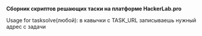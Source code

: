 **Сборник скриптов решающих таски на платформе HackerLab.pro**

Usage for tasksolve(любой): в кавычки с TASK_URL записываешь нужный адрес с задачи 

